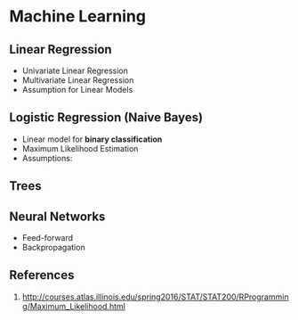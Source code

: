 # Machine Learning
## Linear Regression
- Univariate Linear Regression
- Multivariate Linear Regression
- Assumption for Linear Models

## Logistic Regression (Naive Bayes)
- Linear model for **binary classification**
- Maximum Likelihood Estimation
- Assumptions:

## Trees

## Neural Networks
- Feed-forward
- Backpropagation

## References
1. http://courses.atlas.illinois.edu/spring2016/STAT/STAT200/RProgramming/Maximum_Likelihood.html
